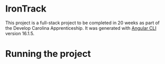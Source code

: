 # IronTrack

This project is a full-stack project to be completed in 20 weeks as part of the Develop Carolina Apprenticeship. It was generated with [Angular CLI](https://github.com/angular/angular-cli) version 16.1.5.

# Running the project
